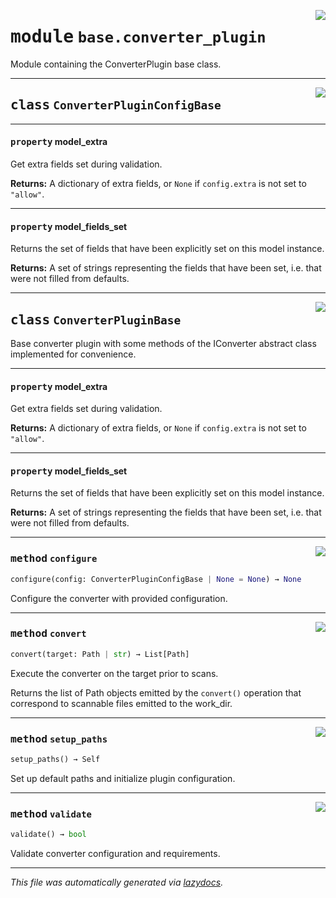 <!-- markdownlint-disable -->

<a href="https://github.com/example/my-project/blob/main/src/automated_security_helper/base/converter_plugin.py#L0"><img align="right" style="float:right;" src="https://img.shields.io/badge/-source-cccccc?style=flat-square"></a>

# <kbd>module</kbd> `base.converter_plugin`
Module containing the ConverterPlugin base class. 



---

<a href="https://github.com/example/my-project/blob/main/src/automated_security_helper/base/converter_plugin.py#L13"><img align="right" style="float:right;" src="https://img.shields.io/badge/-source-cccccc?style=flat-square"></a>

## <kbd>class</kbd> `ConverterPluginConfigBase`





---

#### <kbd>property</kbd> model_extra

Get extra fields set during validation. 



**Returns:**
  A dictionary of extra fields, or `None` if `config.extra` is not set to `"allow"`. 

---

#### <kbd>property</kbd> model_fields_set

Returns the set of fields that have been explicitly set on this model instance. 



**Returns:**
  A set of strings representing the fields that have been set,  i.e. that were not filled from defaults. 




---

<a href="https://github.com/example/my-project/blob/main/src/automated_security_helper/base/converter_plugin.py#L20"><img align="right" style="float:right;" src="https://img.shields.io/badge/-source-cccccc?style=flat-square"></a>

## <kbd>class</kbd> `ConverterPluginBase`
Base converter plugin with some methods of the IConverter abstract class implemented for convenience. 


---

#### <kbd>property</kbd> model_extra

Get extra fields set during validation. 



**Returns:**
  A dictionary of extra fields, or `None` if `config.extra` is not set to `"allow"`. 

---

#### <kbd>property</kbd> model_fields_set

Returns the set of fields that have been explicitly set on this model instance. 



**Returns:**
  A set of strings representing the fields that have been set,  i.e. that were not filled from defaults. 



---

<a href="https://github.com/example/my-project/blob/main/src/automated_security_helper/base/converter_plugin.py#L51"><img align="right" style="float:right;" src="https://img.shields.io/badge/-source-cccccc?style=flat-square"></a>

### <kbd>method</kbd> `configure`

```python
configure(config: ConverterPluginConfigBase | None = None) → None
```

Configure the converter with provided configuration. 

---

<a href="https://github.com/example/my-project/blob/main/src/automated_security_helper/base/converter_plugin.py#L64"><img align="right" style="float:right;" src="https://img.shields.io/badge/-source-cccccc?style=flat-square"></a>

### <kbd>method</kbd> `convert`

```python
convert(target: Path | str) → List[Path]
```

Execute the converter on the target prior to scans. 

Returns the list of Path objects emitted by the `convert()` operation that correspond to scannable files emitted to the work_dir. 

---

<a href="https://github.com/example/my-project/blob/main/src/automated_security_helper/base/converter_plugin.py#L35"><img align="right" style="float:right;" src="https://img.shields.io/badge/-source-cccccc?style=flat-square"></a>

### <kbd>method</kbd> `setup_paths`

```python
setup_paths() → Self
```

Set up default paths and initialize plugin configuration. 

---

<a href="https://github.com/example/my-project/blob/main/src/automated_security_helper/base/converter_plugin.py#L59"><img align="right" style="float:right;" src="https://img.shields.io/badge/-source-cccccc?style=flat-square"></a>

### <kbd>method</kbd> `validate`

```python
validate() → bool
```

Validate converter configuration and requirements. 




---

_This file was automatically generated via [lazydocs](https://github.com/ml-tooling/lazydocs)._
